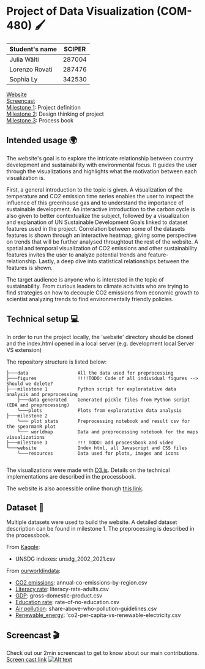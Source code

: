 # Project of Data Visualization (COM-480) 🖌️

| Student's name | SCIPER |
| -------------- | ------ |
| Julia Wälti | 287004 |
| Lorenzo Rovati| 287476 |
|Sophia Ly | 342530|

[Website](https://com-480-data-visualization.github.io/project-2023-unsdg_viz/website/index.html) <br>
[Screencast](https://youtu.be/8pCqiJxD370) <br>
[Milestone 1](https://github.com/com-480-data-visualization/project-2023-unsdg_viz/blob/master/milestone1/UNSDG_viz_M1.pdf): Project definition <br>
[Milestone 2](https://github.com/com-480-data-visualization/project-2023-unsdg_viz/blob/master/milestone2/UNSDG_viz-M2.pdf): Design thinking of project <br>
[Milestone 3](https://github.com/com-480-data-visualization/project-2023-unsdg_viz/blob/master/milestone3/UNSDGViz_process-book.pdf): Process book 

## Intended usage 🌍
The website's goal is to explore the intricate relationship between country development and sustainability with environmental focus. It guides the user through the visualizations and highlights what the motivation between each visualization is. 

First, a general introduction to the topic is given. A visualization of the temperature and CO2 emission time series enables the user to inspect the influence of this greenhouse gas and to understand the importance of sustainable development.
An interactive introduction to the carbon cycle is also given to better contextualize the subject, followed by a visualization and explanation of UN Sustainable Development Goals linked to dataset features used in the project.
Correlation between some of the datasets features is shown through an interactive heatmap, giving some perspective on trends that will be further analysed throughtout the rest of the website.
A spatial and temporal visualization of CO2 emissions and other sustainability features invites the user to analyze potential trends and feature-relationship. 
Lastly, a deep dive into statistical relationships between the features is shown.

The target audience is anyone who is interested in the topic of sustainability. From curious leaders to climate acitvists who are trying to find strategies on how to decouple CO2 emissions from economic growth to scientist analyzing trends to find environmentally friendly policies.

## Technical setup 💻
In order to run the project locally, the 'website' directory should be cloned and the index.html opened in a local server (e.g. development local Server VS extension)

The repository structure is listed below: <br />
```
├───data                  All the data used for preprocessing 
├───figures               !!!!TODO: Code of all individual figures --> Should we delete?
├───milestone 1           Python script for exploratative data analysis and preprocessing 
    ├───data generated    Generated pickle files from Python script (EDA and preprocessing)
    └───plots             Plots from exploratative data analysis
├───milestone 2           
    └─── plot stats       Preprocessing notebook and result csv for the spearmanR plot
    └─── worldmap         Data and preprocessing notebook for the maps visualizations
├───milestone 3           !!! TODO: add processbook and video
└───website               Index html, all Javascript and CSS files  
    └───resources         Data used for plots, images and icons
    
```
     
The visualizations were made with [D3.js](https://d3js.org/). Details on the technical implementations are described in the processbook.

The website is also accessible online thorugh [this link](https://com-480-data-visualization.github.io/project-2023-unsdg_viz/website/index.html).

## Dataset 💾
Multiple datasets were used to build the website. A detailed dataset description can be found in milestone 1. The preprocessing is described in the processbook.

From [Kaggle](https://www.kaggle.com/datasets/vittoriogiatti/unsdg-united-nations-sustainable-development-group): 
- UNSDG indexes: unsdg_2002_2021.csv

From [ourworldindata](https://ourworldindata.org/):
- [CO2 emissions](https://ourworldindata.org/grapher/co-emissions-per-capita?tab=table): annual-co-emissions-by-region.csv
- [Literacy rate](https://ourworldindata.org/grapher/gross-domestic-product?tab=table): literacy-rate-adults.csv
- [GDP](https://ourworldindata.org/grapher/gross-domestic-product?tab=table): gross-domestic-product.csv
- [Education rate](https://ourworldindata.org/grapher/projections-of-the-rate-of-no-education-based-on-current-global-education-trends-1970-2050?tab=table): rate-of-no-education.csv
- [Air pollution](https://ourworldindata.org/grapher/share-above-who-pollution-guidelines?tab=table): share-above-who-pollution-guidelines.csv
- [Renewable_energy](https://ourworldindata.org/grapher/co2-per-capita-vs-renewable-electricity?tab=table): 'co2-per-capita-vs-renewable-electricity.csv

## Screencast 🎬
Check out our 2min screencast to get to know about our main contributions.
[Screen cast link](https://youtu.be/8pCqiJxD370)
[![Alt text](https://img.youtube.com/vi/8pCqiJxD370/0.jpg)](https://www.youtube.com/watch?v=8pCqiJxD370)


